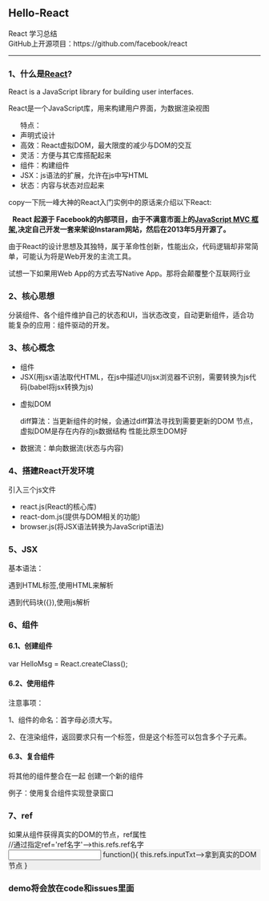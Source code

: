 <h2>Hello-React</h2>
React 学习总结<br/>
GitHub上开源项目：https://github.com/facebook/react
<hr/>
<h3>1、<b>什么是<a href="http://www.ruanyifeng.com/blog/2015/03/react.html">React</a>?</b></h3>
React is a JavaScript library for building user interfaces.<br/>
<p>React是一个JavaScript库，用来构建用户界面，为数据渲染视图</p>
<ul>
特点：
<li>声明式设计</li>
<li>高效：React虚拟DOM，最大限度的减少与DOM的交互</li>
<li>灵活：方便与其它库搭配起来</li>
<li>组件：构建组件</li>
<li>JSX：js语法的扩展，允许在js中写HTML</li>
<li>状态：内容与状态对应起来</li>
</ul>
<p>copy一下阮一峰大神的React入门实例中的原话来介绍以下React:</p>
<p>&nbsp;&nbsp;<b>React 起源于 Facebook的内部项目，由于不满意市面上的<a href="http://www.ruanyifeng.com/blog/2015/02/mvcmvp_mvvm.html">JavaScript MVC 框架</a>,决定自己开发一套来架设Instaram网站，然后在2013年5月开源了。</b></p>
由于React的设计思想及其独特，属于革命性创新，性能出众，代码逻辑却非常简单，可能认为将是Web开发的主流工具。
<p>试想一下如果用Web App的方式去写Native App。那将会颠覆整个互联网行业</p>
<h3>2、核心思想</h3>
分装组件、各个组件维护自己的状态和UI，当状态改变，自动更新组件，适合功能复杂的应用：组件驱动的开发。
<h3>3、核心概念</h3>
<ul>
	<li>组件</li>
	<li>JSX(用jsx语法取代HTML，在js中描述UI)jsx浏览器不识别，需要转换为js代码(babel将jsx转换为js)</li>
	<li>
	<p>虚拟DOM</p>
	<p>diff算法：当更新组件的时候，会通过diff算法寻找到需要更新的DOM 节点，虚拟DOM是存在内存的js数据结构 性能比原生DOM好</p>
	</li>
	<li>数据流：单向数据流(状态与内容)</li>
</ul>
<h3>4、搭建React开发环境</h3>
引入三个js文件
<ul>
	<li>react.js(React的核心库)</li>
	<li>react-dom.js(提供与DOM相关的功能)</li>
	<li>browser.js(将JSX语法转换为JavaScript语法)</li>
</ul>
<h3>5、JSX</h3>
基本语法：
<p>遇到HTML标签,使用HTML来解析</p>
<p>遇到代码块({}),使用js解析</p>
<h3>6、组件</h3>
<h4>6.1、创建组件</h4>
var HelloMsg = React.createClass(); 
<h4>6.2、使用组件</h4>
<HelloMsg/>
注意事项：<br/>
<p>1、组件的命名：首字母必须大写。</p>
<p>2、在渲染组件，返回要求只有一个标签，但是这个标签可以包含多个子元素。</p>
<h4>6.3、复合组件</h4>
<p>将其他的组件整合在一起 创建一个新的组件</p>
<p>例子：使用复合组件实现登录窗口</p>
<h3>7、ref</h3>
如果从组件获得真实的DOM的节点，ref属性<br/>
//通过指定ref='ref名字'-->this.refs.ref名字<br/>
<div style="background: #eee;">
	<input type="text" ref="inputTxt"/>
	function(){
	this.refs.inputTxt-->拿到真实的DOM节点
}
</div>
<h3>demo将会放在code和issues里面</h3>
